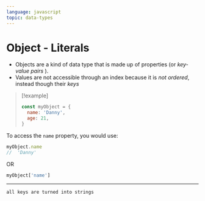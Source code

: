 ```yaml
---
language: javascript
topic: data-types
---
```


# Object - Literals


- Objects are a kind of data type that is made up of properties (or *key-value pairs* ).
- Values are not accessible through an index because it is *not ordered*, instead though their *keys*

>[!example]
>```javascript
>const myObject = {
>	name: 'Danny',
>	age: 21,
>}

To access the `name` property, you would use:
```javascript
myObject.name
//  'Danny'
```

OR

```javascript
myObject['name']
```

______


```ad-info
all keys are turned into strings
```








